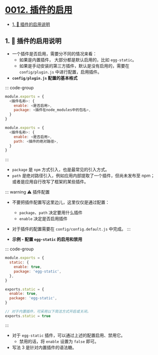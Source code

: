 # [0012. 插件的启用](https://github.com/Tdahuyou/TNotes.egg/tree/main/notes/0012.%20%E6%8F%92%E4%BB%B6%E7%9A%84%E5%90%AF%E7%94%A8)

<!-- region:toc -->
- [1. 📒 插件的启用说明](#1--插件的启用说明)
<!-- endregion:toc -->

## 1. 📒 插件的启用说明

- 一个插件是否启用，需要分不同的情况来看：
  - 如果是内置插件， 大部分都是默认启用的，比如 `egg-static`。
  - 如果是手动安装的第三方插件，默认是没有启用的，需要在 `config/plugin.js` 中进行配置，启用插件。
- **`config/plugin.js` 配置的基本格式**

::: code-group

```js [写法 1 - package]
module.exports = {
  <插件名称>: {
    enable: <是否启用>,
    package: <插件在node_modules中的包名>,
  }
}
```

```js [写法 2 - path]
module.exports = {
  <插件名称>: {
    enable: <是否启用>,
    path: <插件的绝对路径>,
  }
}
```

:::

- `package` 是 `npm` 方式引入，也是最常见的引入方式。
- `path` 是绝对路径引入，例如应用内部提取了一个插件，但尚未发布至 npm；或者是应用自行改写了框架的某些插件。

::: warning ⚠️ 插件配置
- 不要把插件配置写这里边儿，这里仅仅是通过配置：
  - `package`、`path` 决定要用什么插件
  - `enable` 决定是否启用插件
- 对于插件的配置需要在 `config/config.default.js` 中完成。
:::

- **示例 - 配置 `egg-static` 的启用和禁用**

::: code-group

```js [写法 1]
module.exports = {
  static: {
    enable: true,
    package: 'egg-static',
  },
}
```

```js [写法 2]
exports.static = {
  enable: true,
  package: 'egg-static',
}
```

```js [写法 3]
// 对于内置插件，可采用以下简洁方式开启或关闭。
exports.static = true
```

:::

- 对于 `egg-static` 插件，可以通过上述的配置启用、禁用它。
  - 禁用的话，将 `enable` 设置为 `false` 即可。
- 写法 3 是针对内置插件的语法糖。

